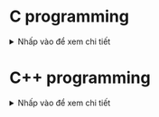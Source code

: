 # C programming
<details><summary>Nhấp vào để xem chi tiết</summary>
<p>

</p>
</details>

# C++ programming
<details><summary>Nhấp vào để xem chi tiết</summary>
<p>

</p>
</details>

